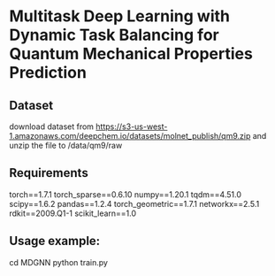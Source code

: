 # Multitask Deep Learning with Dynamic Task Balancing for Quantum Mechanical Properties Prediction

## Dataset 
download dataset from https://s3-us-west-1.amazonaws.com/deepchem.io/datasets/molnet_publish/qm9.zip
and unzip the file to /data/qm9/raw

## Requirements  
torch==1.7.1
torch_sparse==0.6.10
numpy==1.20.1
tqdm==4.51.0
scipy==1.6.2
pandas==1.2.4
torch_geometric==1.7.1
networkx==2.5.1
rdkit==2009.Q1-1
scikit_learn==1.0

## Usage example:  
cd MDGNN
python train.py
